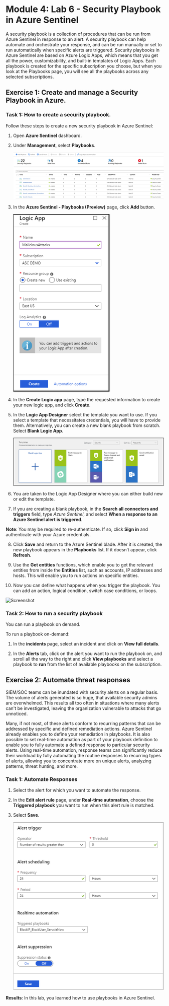# Module 4: Lab 6 - Security Playbook in Azure Sentinel


A security playbook is a collection of procedures that can be run from Azure Sentinel in response to an alert. A security playbook can help automate and orchestrate your response, and can be run manually or set to run automatically when specific alerts are triggered. Security playbooks in Azure Sentinel are based on Azure Logic Apps, which means that you get all the power, customizability, and built-in templates of Logic Apps. Each playbook is created for the specific subscription you choose, but when you look at the Playbooks page, you will see all the playbooks across any selected subscriptions.

## Exercise 1: Create and manage a Security Playbook in Azure.

### Task 1: How to create a security playbook.


Follow these steps to create a new security playbook in Azure Sentinel:


1.  Open **Azure Sentinel** dashboard.

2. Under **Management**, select **Playbooks**.

   ![Screenshot](../Media/Module-4/playbookimg.png)

3. In the **Azure Sentinel - Playbooks (Preview)** page, click **Add** button.

   ![Screenshot](../Media/Module-4/create-playbook.png) 

4. In the **Create Logic app** page, type the requested information to create your new logic app, and click **Create**. 

5. In the **Logic App Designer** select the template you want to use. If you select a template that necessitates credentials, you will have to provide them. Alternatively, you can create a new blank playbook from scratch. Select **Blank Logic App**. 

   ![Screenshot](../Media/Module-4/playbook-template.png)

6. You are taken to the Logic App Designer where you can either build new or edit the template.

7. If you are creating a blank playbook, in the **Search all connectors and triggers** field, type *Azure Sentinel*, and select **When a response to an Azure Sentinel alert is triggered**. 

**Note**: You may be required to re-authenticate. If so, click **Sign in** and authenticate with your Azure credentials.
   
8. Click **Save** and return to the Azure Sentinel blade.  After it is created, the new playbook appears in the **Playbooks** list. If it doesn’t appear, click **Refresh**.

9.  Use the **Get entities** functions, which enable you to get the relevant entities from inside the **Entities** list, such as accounts, IP addresses and hosts. This will enable you to run actions on specific entities.

10.  Now you can define what happens when you trigger the playbook. You can add an action, logical condition, switch case conditions, or loops.

  ![Screenshot](https://raw.githubusercontent.com/MicrosoftLearning/AZ-500-Azure-Security/master/Instructions/Labs/Media/Module-4/logic-app.png)

### Task 2: How to run a security playbook

You can run a playbook on demand.

To run a playbook on-demand:

1. In the **incidents** page, select an incident and click on **View full details**.

2. In the **Alerts** tab, click on the alert you want to run the playbook on, and scroll all the way to the right and click **View playbooks** and select a playbook to **run** from the list of available playbooks on the subscription. 



## Exercise 2:  Automate threat responses

SIEM/SOC teams can be inundated with security alerts on a regular basis. The volume of alerts generated is so huge, that available security admins are overwhelmed. This results all too often in situations where many alerts can't be investigated, leaving the organization vulnerable to attacks that go unnoticed. 

Many, if not most, of these alerts conform to recurring patterns that can be addressed by specific and defined remediation actions. Azure Sentinel already enables you to define your remediation in playbooks. It is also possible to set real-time automation as part of your playbook definition to enable you to fully automate a defined response to particular security alerts. Using real-time automation, response teams can significantly reduce their workload by fully automating the routine responses to recurring types of alerts, allowing you to concentrate more on unique alerts, analyzing patterns, threat hunting, and more.

### Task 1: Automate Responses

1. Select the alert for which you want to automate the response.
1. In the **Edit alert rule** page, under **Real-time automation**, choose the **Triggered playbook** you want to run when this alert rule is matched.
1. Select **Save**.

   ![Screenshot](../Media/Module-4/rt-configuration.png)




**Results**: In this lab, you learned how to use playbooks in Azure Sentinel.

